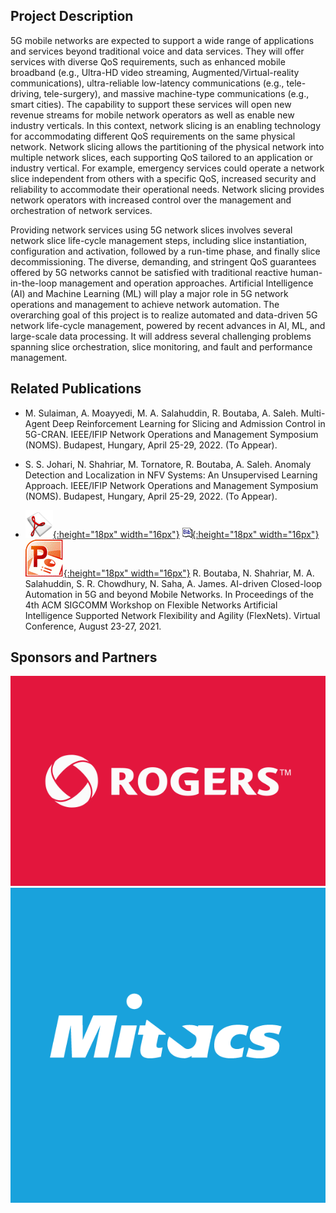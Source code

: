 ## Project Description

5G mobile networks are expected to support a wide range of applications and services beyond traditional voice and data services. They will offer services with diverse QoS requirements, such as enhanced mobile broadband (e.g., Ultra-HD video streaming, Augmented/Virtual-reality communications), ultra-reliable low-latency communications (e.g., tele-driving, tele-surgery), and massive machine-type communications (e.g., smart cities). The capability to support these services will open new revenue streams for mobile network operators as well as enable new industry verticals. In this context, network slicing is an enabling technology for accommodating different QoS requirements on the same physical network. Network slicing allows the partitioning of the physical network into multiple network slices, each supporting QoS tailored to an application or industry vertical. For example, emergency services could operate a network slice independent from others with a specific QoS, increased security and reliability to accommodate their operational needs. Network slicing provides network operators with increased control over the management and orchestration of network services.

Providing network services using 5G network slices involves several network slice life-cycle management steps, including slice instantiation, configuration and activation, followed by a run-time phase, and finally slice decommissioning. The diverse, demanding, and stringent QoS guarantees offered by 5G networks cannot be satisfied with traditional reactive human-in-the-loop management and operation approaches. Artificial Intelligence (AI) and Machine Learning (ML) will play a major role in 5G network operations and management to achieve network automation. The overarching goal of this project is to realize automated and data-driven 5G network life-cycle management, powered by recent advances in AI, ML, and large-scale data processing. It will address several challenging problems spanning slice orchestration, slice monitoring, and fault and performance management.

## Related Publications
- M. Sulaiman, A. Moayyedi, M. A. Salahuddin, R. Boutaba, A. Saleh. Multi-Agent Deep Reinforcement Learning for Slicing and Admission Control in 5G-CRAN. IEEE/IFIP Network Operations and Management Symposium (NOMS). Budapest, Hungary, April 25-29, 2022. (To Appear).

- S. S. Johari, N. Shahriar, M. Tornatore, R. Boutaba, A. Saleh. Anomaly Detection and Localization in NFV Systems: An Unsupervised Learning Approach. IEEE/IFIP Network Operations and Management Symposium (NOMS). Budapest, Hungary, April 25-29, 2022. (To Appear).

- [![Paper](assets/pdflogo.gif){:height="18px" width="16px"}](http://rboutaba.cs.uwaterloo.ca/Papers/Conferences/2021/BoutabaFlexNets21.pdf) [![Bibtex](assets/bibtex-logo.gif){:height="18px" width="16px"}](http://rboutaba.cs.uwaterloo.ca/Papers/Conferences/2021/BoutabaFlexNets21.bib) [![Slides](assets/slideslogo.gif){:height="18px" width="16px"}](http://rboutaba.cs.uwaterloo.ca/Papers/Conferences/2021/BoutabaFlexNets21.pptx) R. Boutaba, N. Shahriar, M. A. Salahuddin, S. R. Chowdhury, N. Saha, A. James. AI-driven Closed-loop Automation in 5G and beyond Mobile Networks. In Proceedings of the 4th ACM SIGCOMM Workshop on Flexible Networks Artificial Intelligence Supported Network Flexibility and Agility (FlexNets). Virtual Conference, August 23-27, 2021.



## Sponsors and Partners
<div class="row">
  <div class="img1">
    <img src="assets/rogers-logo.jpg" alt="Rogers"/>
  </div>
  <div class="img2">
    <img src="assets/mitacs-logo.png" alt="Mitacs"/>
  </div>
</div>

